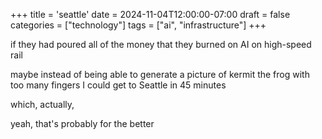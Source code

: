 +++
title = 'seattle'
date = 2024-11-04T12:00:00-07:00
draft = false
categories = ["technology"]
tags = ["ai", "infrastructure"]
+++

if they had poured all of the money that they burned on AI on high-speed rail

maybe instead of being able to generate a picture of kermit the frog with too many fingers I could get to Seattle in 45 minutes

which, actually,

yeah, that's probably for the better
